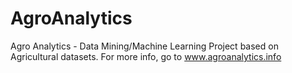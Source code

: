 # AgroAnalytics
Agro Analytics - Data Mining/Machine Learning Project based on Agricultural datasets. For more info, go to www.agroanalytics.info 
